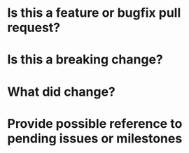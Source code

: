 # Is this a feature or bugfix pull request?


# Is this a breaking change?

# What did change?

# Provide possible reference to pending issues or milestones

